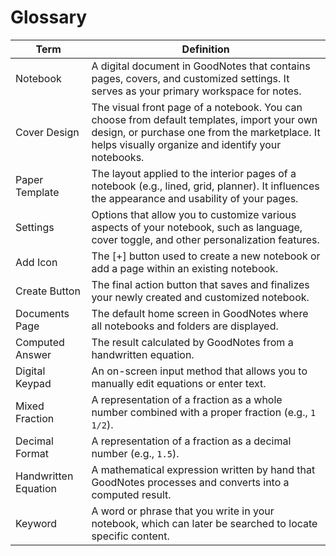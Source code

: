 # Glossary

| Term       | Definition          |
| -----------| ------------------- |
| Notebook | A digital document in GoodNotes that contains pages, covers, and customized settings. It serves as your primary workspace for notes. |
| Cover Design | The visual front page of a notebook. You can choose from default templates, import your own design, or purchase one from the marketplace. It helps visually organize and identify your notebooks. |
| Paper Template | The layout applied to the interior pages of a notebook (e.g., lined, grid, planner). It influences the appearance and usability of your pages. |
| Settings | Options that allow you to customize various aspects of your notebook, such as language, cover toggle, and other personalization features. |
| Add Icon | The [+] button used to create a new notebook or add a page within an existing notebook. |
| Create Button  | The final action button that saves and finalizes your newly created and customized notebook. |
| Documents Page | The default home screen in GoodNotes where all notebooks and folders are displayed. |
| Computed Answer | The result calculated by GoodNotes from a handwritten equation. |
| Digital Keypad | An on-screen input method that allows you to manually edit equations or enter text. |
| Mixed Fraction | A representation of a fraction as a whole number combined with a proper fraction (e.g., `1 1/2`). |
| Decimal Format | A representation of a fraction as a decimal number (e.g., `1.5`). |
| Handwritten Equation | A mathematical expression written by hand that GoodNotes processes and converts into a computed result. |
| Keyword | A word or phrase that you write in your notebook, which can later be searched to locate specific content. |
